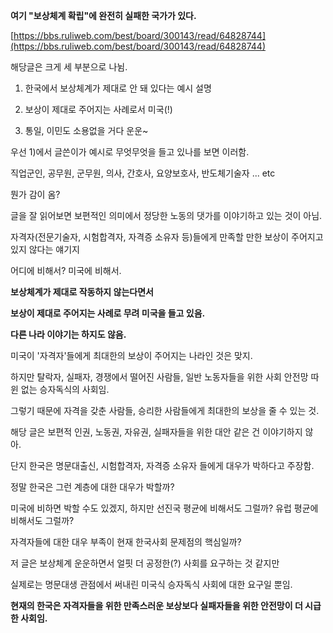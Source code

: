 **여기 "보상체계 확립"에 완전히 실패한 국가가 있다.**  

[https://bbs.ruliweb.com/best/board/300143/read/64828744](https://bbs.ruliweb.com/best/board/300143/read/64828744)  

  

해당글은 크게 세 부분으로 나뉨. 

  

1) 한국에서 보상체계가 제대로 안 돼 있다는 예시 설명 

2) 보상이 제대로 주어지는 사례로서 미국(!) 

3) 통일, 이민도 소용없을 거다 운운~ 

  

우선 1)에서 글쓴이가 예시로 무엇무엇을 들고 있나를 보면 이러함. 

직업군인, 공무원, 군무원, 의사, 간호사, 요양보호사, 반도체기술자 ... etc   

뭔가 감이 옴? 

  

글을 잘 읽어보면 보편적인 의미에서 정당한 노동의 댓가를 이야기하고 있는 것이 아님. 

자격자(전문기술자, 시험합격자, 자격증 소유자 등)들에게 만족할 만한 보상이 주어지고 있지 않다는 얘기지

어디에 비해서? 미국에 비해서. 

  

**보상체계가 제대로 작동하지 않는다면서** 

**보상이 제대로 주어지는 사례로 무려 미국을 들고 있음.** 

**다른 나라 이야기는 하지도 않음.** 

  

미국이 '자격자'들에게 최대한의 보상이 주어지는 나라인 것은 맞지.

하지만 탈락자, 실패자, 경쟁에서 떨어진 사람들, 일반 노동자들을 위한 사회 안전망 따윈 없는 승자독식의 사회임. 

그렇기 때문에 자격을 갖춘 사람들, 승리한 사람들에게 최대한의 보상을 줄 수 있는 것. 

  

해당 글은 보편적 인권, 노동권, 자유권, 실패자들을 위한 대안 같은 건 이야기하지 않아. 

  

단지 한국은 명문대출신, 시험합격자, 자격증 소유자 들에게 대우가 박하다고 주장함. 

정말 한국은 그런 계층에 대한 대우가 박할까? 

미국에 비하면 박할 수도 있겠지, 하지만 선진국 평균에 비해서도 그럴까? 유럽 평균에 비해서도 그럴까? 

자격자들에 대한 대우 부족이 현재 한국사회 문제점의 핵심일까? 

  

저 글은 보상체계 운운하면서 얼핏 더 공정한(?) 사회를 요구하는 것 같지만 

실제로는 명문대생 관점에서 써내린 미국식 승자독식 사회에 대한 요구일 뿐임. 

  

  

**현재의 한국은 자격자들을 위한 만족스러운 보상보다 실패자들을 위한 안전망이 더 시급한 사회임.**